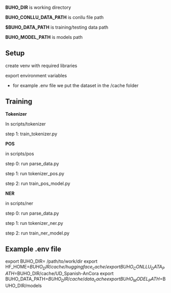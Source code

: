 **BUHO_DIR** is working directory

**BUHO_CONLLU_DATA_PATH** is conllu file path

**$BUHO_DATA_PATH** is training/testing data path

**BUHO_MODEL_PATH** is models path


## Setup

create venv with required libraries

export environment variables
- for example .env file we put the dataset in the /cache folder

## Training

**Tokenizer**

In scripts/tokenizer

step 1: train_tokenizer.py



**POS**

in scripts/pos

step 0: run parse_data.py

step 1: run tokenizer_pos.py

step 2: run train_pos_model.py

**NER**

in scripts/ner

step 0: run parse_data.py

step 1: run tokenizer_ner.py

step 2: run train_ner_model.py

## Example .env file

export BUHO_DIR= /path/to/work/dir
export HF_HOME=$BUHO_DIR/cache/huggingface_cache/
export BUHO_CONLLU_DATA_PATH=$BUHO_DIR/cache/UD_Spanish-AnCora
export BUHO_DATA_PATH=$BUHO_DIR/cache/data_cache
export BUHO_MODEL_PATH=$BUHO_DIR/models